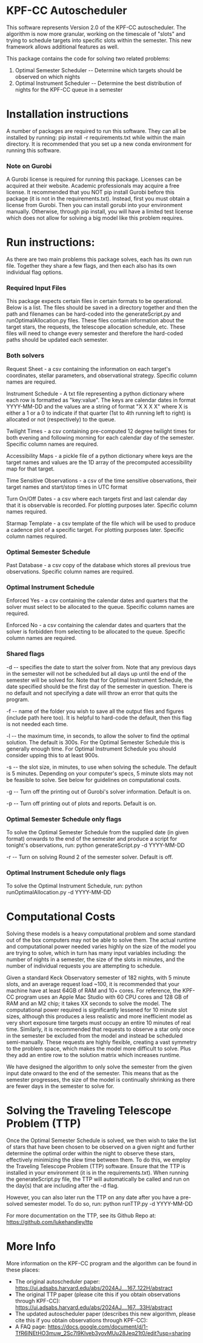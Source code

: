# KPF-CC Autoscheduler
This software represents Version 2.0 of the KPF-CC autoscheduler. The algorithm is now more granular, working on the timescale of "slots" and trying to schedule targets into specific slots within the semester. This new framework allows additional features as well.

This package contains the code for solving two related problems:
1. Optimal Semester Scheduler -- Determine which targets should be observed on which nights
2. Optimal Instrument Scheduler -- Determine the best distribution of nights for the KPF-CC queue in a semester

# Installation instructions
A number of packages are required to run this software. They can all be installed by running:
pip install -r requirements.txt
while within the main directory. It is recommended that you set up a new conda environment for running this software.



### Note on Gurobi
A Gurobi license is required for running this package. Licenses can be acquired at their website. Academic professionals may acquire a free license. It recommended that you NOT pip install Gurobi before this package (it is not in the requirements.txt). Instead, first you must obtain a license from Gurobi. Then you can install gorubi into your environment manually. Otherwise, through pip install, you will have a limited test license which does not allow for solving a big model like this problem requires.



# Run instructions:
As there are two main problems this package solves, each has its own run file. Together they share a few flags, and then each also has its own individual flag options.



### Required Input Files
This package expects certain files in certain formats to be operational. Below is a list. The files should be saved in a directory together and then the path and filenames can be hard-coded into the generateScript.py and runOptimalAllocation.py files. These files contain information about the target stars, the requests, the telescope allocation schedule, etc. These files will need to change every semester and therefore the hard-coded paths should be updated each semester.



### Both solvers
Request Sheet - a csv containing the information on each target's coordinates, stellar parameters, and observational strategy. Specific column names are required.

Instrument Schedule - A txt file representing a python dictionary where each row is formatted as "key:value". The keys are calendar dates in format YYYY-MM-DD and the values are a string of format "X X X X" where X is either a 1 or a 0 to indicate if that quarter (1st to 4th running left to right) is allocated or not (respectively) to the queue.

Twilight Times - a csv containing pre-computed 12 degree twilight times for both evening and following morning for each calendar day of the semester. Specific column names are required.

Accessibility Maps - a pickle file of a python dictionary where keys are the target names and values are the 1D array of the precomputed accessibility map for that target.

Time Sensitive Observations - a csv of the time sensitive observations, their target names and start/stop times in UTC format

Turn On/Off Dates - a csv where each targets first and last calendar day that it is observable is recorded. For plotting purposes later. Specific column names required.

Starmap Template - a csv template of the file which will be used to produce a cadence plot of a specific target. For plotting purposes later. Specific column names required.



### Optimal Semester Schedule
Past Database - a csv copy of the database which stores all previous true observations. Specific column names are required.



### Optimal Instrument Schedule
Enforced Yes - a csv containing the calendar dates and quarters that the solver must select to be allocated to the queue. Specific column names are required.

Enforced No - a csv containing the calendar dates and quarters that the solver is forbidden from selecting to be allocated to the queue. Specific column names are required.



### Shared flags
-d -- specifies the date to start the solver from. Note that any previous days in the semester will not be scheduled but all days up until the end of the semester will be solved for. Note that for Optimal Instrument Schedule, the date specified should be the first day of the semester in question. There is no default and not specifying a date will throw an error that quits the program.

-f -- name of the folder you wish to save all the output files and figures (include path here too). It is helpful to hard-code the default, then this flag is not needed each time.

-l -- the maximum time, in seconds, to allow the solver to find the optimal solution. The default is 300s. For the Optimal Semester Schedule this is generally enough time. For Optimal Instrument Schedule you should consider upping this to at least 900s.

-s -- the slot size, in minutes, to use when solving the schedule. The default is 5 minutes. Depending on your computer's specs, 5 minute slots may not be feasible to solve. See below for guidelines on computational costs.

-g -- Turn off the printing out of Gurobi's solver information. Default is on.

-p -- Turn off printing out of plots and reports. Default is on.



### Optimal Semester Schedule only flags
To solve the Optimal Semester Schedule from the supplied date (in given format) onwards to the end of the semester and produce a script for tonight's observations, run: python generateScript.py -d YYYY-MM-DD

-r -- Turn on solving Round 2 of the semester solver. Default is off.



### Optimal Instrument Schedule only flags
To solve the Optimal Instrument Schedule, run: python runOptimalAllocation.py -d YYYY-MM-DD

# Computational Costs
Solving these models is a heavy computational problem and some standard out of the box computers may not be able to solve them. The actual runtime and computational power needed varies highly on the size of the model you are trying to solve, which in turn has many input variables including: the number of nights in a semester, the size of the slots in minutes, and the number of individual requests you are attempting to schedule.

Given a standard Keck Observatory semester of 182 nights, with 5 minute slots, and an average request load ~100, it is recommended that your machine have at least 64GB of RAM and 10+ cores. For reference, the KPF-CC program uses an Apple Mac Studio with 60 CPU cores and 128 GB of RAM and an M2 chip; it takes XX seconds to solve the model. The computational power required is significantly lessened for 10 minute slot sizes, although this produces a less realistic and more inefficient model as very short exposure time targets must occupy an entire 10 minutes of real time. Similarly, it is recommended that requests to observe a star only once in the semester be excluded from the model and instead be scheduled semi-manually. These requests are highly flexible, creating a vast symmetry to the problem space, which makes the model more difficult to solve. Plus they add an entire row to the solution matrix which increases runtime.

We have designed the algorithm to only solve the semester from the given input date onward to the end of the semester. This means that as the semester progresses, the size of the model is continually shrinking as there are fewer days in the semester to solve for.

# Solving the Traveling Telescope Problem (TTP)
Once the Optimal Semester Schedule is solved, we then wish to take the list of stars that have been chosen to be observed on a given night and further determine the optimal order within the night to observe these stars, effectively minimizing the slew time between them. To do this, we employ the Traveling Telescope Problem (TTP) software. Ensure that the TTP is installed in your environment (it is in the requirements.txt). When running the generateScript.py file, the TTP will automatically be called and run on the day(s) that are including after the -d flag.

However, you can also later run the TTP on any date after you have a pre-solved semester model. To do so, run: python runTTP.py -d YYYY-MM-DD

For more documentation on the TTP, see its Github Repo at: https://github.com/lukehandley/ttp

# More Info
More information on the KPF-CC program and the algorithm can be found in these places:
- The original autoscheduler paper: https://ui.adsabs.harvard.edu/abs/2024AJ....167..122H/abstract
- The original TTP paper (please cite this if you obtain observations through KPF-CC):  https://ui.adsabs.harvard.edu/abs/2024AJ....167...33H/abstract
- The updated autoscheduler paper (describes this new algorithm, please cite this if you obtain observations through KPF-CC):
- A FAQ page: https://docs.google.com/document/d/1-TfR6lNEtHO3muw_2Sc7l9Klveb3yovMUu28Jeq21t0/edit?usp=sharing
